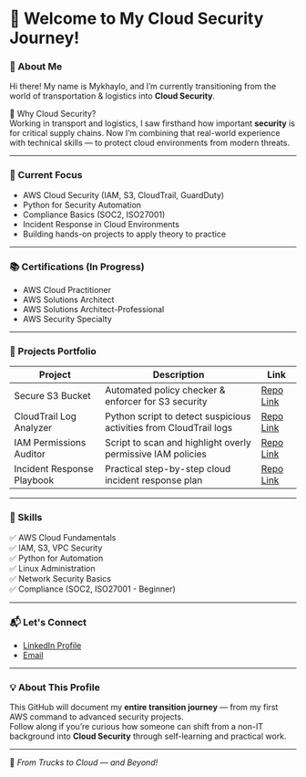 # 👋 Welcome to My Cloud Security Journey!

### 🚀 About Me
Hi there! My name is Mykhaylo, and I’m currently transitioning from the world of transportation & logistics into **Cloud Security**.

🔐 Why Cloud Security?  
Working in transport and logistics, I saw firsthand how important **security** is for critical supply chains. Now I’m combining that real-world experience with technical skills — to protect cloud environments from modern threats.

---

### 🎯 Current Focus
- AWS Cloud Security (IAM, S3, CloudTrail, GuardDuty)
- Python for Security Automation
- Compliance Basics (SOC2, ISO27001)
- Incident Response in Cloud Environments
- Building hands-on projects to apply theory to practice

---

### 📚 Certifications (In Progress)

- AWS Cloud Practitioner 
- AWS Solutions Architect
- AWS Solutions Architect-Professional
- AWS Security Specialty 

---

### 🔧 Projects Portfolio
| Project | Description | Link |
|---|---|---|
| Secure S3 Bucket | Automated policy checker & enforcer for S3 security | [Repo Link](https://github.com/MishaD8/aws-secure-s3.git) |
| CloudTrail Log Analyzer | Python script to detect suspicious activities from CloudTrail logs | [Repo Link](https://github.com/MishaD8/cloudtrail-analyzer.git) |
| IAM Permissions Auditor | Script to scan and highlight overly permissive IAM policies | [Repo Link](https://github.com/MishaD8/iam-policy-checker.git) |
| Incident Response Playbook | Practical step-by-step cloud incident response plan | [Repo Link](https://github.com/MishaD8/Incident-Response-Playbook.git) |

---

### 📂 Skills
✅ AWS Cloud Fundamentals  
✅ IAM, S3, VPC Security  
✅ Python for Automation  
✅ Linux Administration  
✅ Network Security Basics  
✅ Compliance (SOC2, ISO27001 - Beginner)

---

### 📬 Let's Connect
- [LinkedIn Profile](https://www.linkedin.com/in/mykhaylo-dyachenko)
- [Email](mailto:mihaeldyachenko@gmail.com)

---

### 💡 About This Profile
This GitHub will document my **entire transition journey** — from my first AWS command to advanced security projects.  
Follow along if you’re curious how someone can shift from a non-IT background into **Cloud Security** through self-learning and practical work.

---

🚀 *From Trucks to Cloud — and Beyond!*



